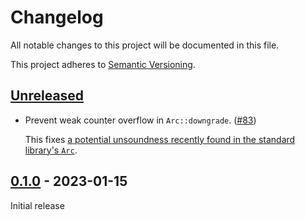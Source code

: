 # Changelog

All notable changes to this project will be documented in this file.

This project adheres to [Semantic Versioning](https://semver.org).

<!--
Note: In this file, do not use the hard wrap in the middle of a sentence for compatibility with GitHub comment style markdown rendering.
-->

## [Unreleased]

- Prevent weak counter overflow in `Arc::downgrade`. ([#83](https://github.com/taiki-e/portable-atomic/pull/83))

  This fixes [a potential unsoundness recently found in the standard library's `Arc`](https://github.com/rust-lang/rust/issues/108706).

## [0.1.0] - 2023-01-15

Initial release

[Unreleased]: https://github.com/taiki-e/portable-atomic/compare/portable-atomic-util-0.1.0...HEAD
[0.1.0]: https://github.com/taiki-e/portable-atomic/releases/tag/portable-atomic-util-0.1.0
